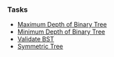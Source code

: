 ### Tasks
* [Maximum Depth of Binary Tree](https://leetcode.com/problems/maximum-depth-of-binary-tree/description/)
* [Minimum Depth of Binary Tree](https://leetcode.com/problems/minimum-depth-of-binary-tree/)
* [Validate BST](https://leetcode.com/problems/validate-binary-search-tree/description/)
* [Symmetric Tree](https://leetcode.com/problems/symmetric-tree/description/)
